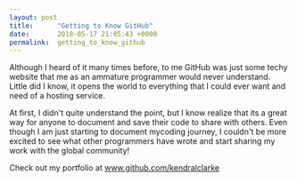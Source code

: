 ```yaml
---
layout: post
title:      "Getting to Know GitHub"
date:       2018-05-17 21:05:43 +0000
permalink:  getting_to_know_github
---
```



Although I heard of it many times before, to me GitHub was just some techy website that me as an ammature programmer would never understand. Little did I know, it opens the world to everything that I could ever want and need of a hosting service. 

At first, I didn't quite understand the point, but I know realize that its a great way for anyone to document and save their code to share with others. Even though I am just starting to document mycoding  journey, I couldn't be more excited to see what other programmers have wrote and start sharing my work with the global community!

Check out my portfolio at www.github.com/kendralclarke
